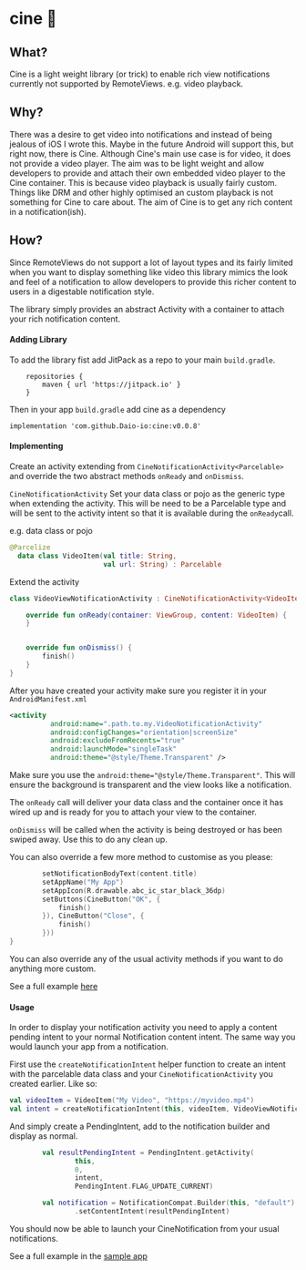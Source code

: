 # cine  :movie_camera:

## What?

Cine is a light weight library (or trick) to enable rich view notifications currently not supported by RemoteViews. e.g. video playback.

## Why?

There was a desire to get video into notifications and instead of being jealous of iOS I wrote this. Maybe in the future Android will support this, but right now, there is Cine.
Although Cine's main use case is for video, it does not provide a video player. The aim was to be light weight and allow developers to provide and attach their own embedded video player to the Cine container. This is because video playback is usually fairly custom. Things like DRM and other highly optimised an custom playback is not something for Cine to care about. The aim of Cine is to get any rich content in a notification(ish). 

## How?

Since RemoteViews do not support a lot of layout types and its fairly limited when you want to display
something like video this library mimics the look and feel of a notification to allow developers to provide this richer
content to users in a digestable notification style.

The library simply provides an abstract Activity with a container to attach your rich notification content.

#### Adding Library

To add the library fist add JitPack as a repo to your main `build.gradle`.

```
    repositories {
        maven { url 'https://jitpack.io' }
    }
```

Then in your app `build.gradle` add cine as a dependency

`implementation 'com.github.Daio-io:cine:v0.0.8'`

#### Implementing

Create an activity extending from `CineNotificationActivity<Parcelable>` and override the 
two abstract methods `onReady` and `onDismiss`.

```CineNotificationActivity``` Set your data class or pojo as the generic type when extending the activity.
This will be need to be a Parcelable type and will be 
sent to the activity intent so that it is available during the `onReady`call.

e.g. 
data class or pojo

```kotlin
@Parcelize
  data class VideoItem(val title: String,
                       val url: String) : Parcelable

```
Extend the activity
```kotlin
class VideoViewNotificationActivity : CineNotificationActivity<VideoItem>() {

    override fun onReady(container: ViewGroup, content: VideoItem) {
    }


    override fun onDismiss() {
        finish()
    }
}
```

After you have created your activity make sure you register it in your `AndroidManifest.xml`
```xml
<activity
          android:name=".path.to.my.VideoNotificationActivity"
          android:configChanges="orientation|screenSize"
          android:excludeFromRecents="true"
          android:launchMode="singleTask"
          android:theme="@style/Theme.Transparent" />
```
            
Make sure you use the `android:theme="@style/Theme.Transparent"`. 
This will ensure the background is transparent and the view looks like a notification.

The `onReady` call will deliver your data class and the container 
once it has wired up and is ready for you to attach your view to the container.

`onDismiss` will be called when the activity is being destroyed or has been swiped away.
Use this to do any clean up. 



You can also override a few more method to customise as you please:
```kotlin
        setNotificationBodyText(content.title)
        setAppName("My App")
        setAppIcon(R.drawable.abc_ic_star_black_36dp)
        setButtons(CineButton("OK", {
            finish()
        }), CineButton("Close", {
            finish()
        }))
}
```

You can also override any of the usual activity methods if you want to do anything more custom.

See a full example [here](https://github.com/Daio-io/cine/blob/master/app/src/main/java/io/daio/richnotificationssample/VideoViewNotificationActivity.kt) 

#### Usage

In order to display your notification activity you need to apply a content pending intent
to your normal Notification content intent. 
The same way you would launch your app from a notification.

First use the `createNotificationIntent` helper function to create an intent with the parcelable 
data class and your `CineNotificationActivity` you created earlier. Like so:
```kotlin
val videoItem = VideoItem("My Video", "https://myvideo.mp4")
val intent = createNotificationIntent(this, videoItem, VideoViewNotificationActivity::class.java)
```
And simply create a PendingIntent, add to the notification builder and display as normal.

```kotlin
        val resultPendingIntent = PendingIntent.getActivity(
                this,
                0,
                intent,
                PendingIntent.FLAG_UPDATE_CURRENT)

        val notification = NotificationCompat.Builder(this, "default")
                .setContentIntent(resultPendingIntent)
```   
You should now be able to launch your CineNotification from your usual notifications.

See a full example in the [sample app](https://github.com/Daio-io/cine/blob/master/app)
